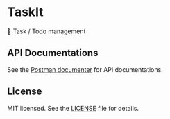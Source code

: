 # TaskIt

📑 Task / Todo management

## API Documentations

See the [Postman documenter](https://documenter.getpostman.com/view/20528220/2s8YzUwgb4) for API documentations.

## License

MIT licensed. See the [LICENSE](./LICENSE) file for details.
